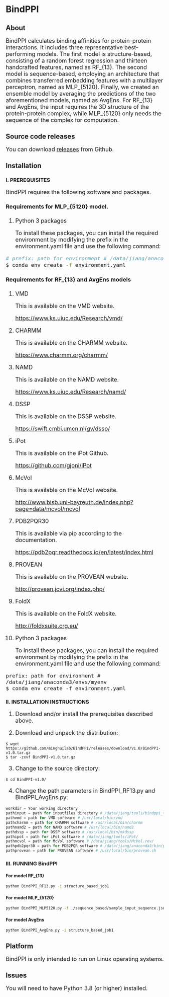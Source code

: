 # BindPPI
## About
<font size=4>

BindPPI calculates binding affinities for protein-protein interactions. It includes three representative best-performing models. The first model is structure-based, consisting of a random forest regression and thirteen handcrafted features, named as RF_{13}. The second model is sequence-based, employing an architecture that combines transferred embedding features with a multilayer perceptron, named as MLP_{5120}. Finally, we created an ensemble model by averaging the predictions of the two aforementioned models, named as AvgEns. For RF_{13} and AvgEns, the input requires the 3D structure of the protein-protein complex, while MLP_{5120} only needs the sequence of the complex for computation.

</font>

## Source code releases
<font size=4> 
  
You can download [releases](https://github.com/minghuilab/BindPPI/releases/tag/V1.0) from Github.

</font>

## Installation

### I. PREREQUISITES

<font size=4>

BindPPI requires the following software and packages.

#### Requirements for MLP_{5120} model.

1. Python 3 packages

   To install these packages, you can install the required environment by modifying the prefix in the environment.yaml file and use the following command:
    
```sh
# prefix: path for environment # /data/jiang/anaconda3/envs/myenv
$ conda env create -f environment.yaml
```


#### Requirements for RF_{13} and AvgEns models 

1. VMD

   This is available on the VMD website.

   https://www.ks.uiuc.edu/Research/vmd/

2. CHARMM

   This is available on the CHARMM website.

   https://www.charmm.org/charmm/

3. NAMD

   This is available on the NAMD website.

   https://www.ks.uiuc.edu/Research/namd/

4. DSSP

   This is available on the DSSP website.

   https://swift.cmbi.umcn.nl/gv/dssp/

5. iPot

   This is available on the iPot Github.

   https://github.com/gjoni/iPot

6. McVol

   This is available on the McVol website.

   http://www.bisb.uni-bayreuth.de/index.php?page=data/mcvol/mcvol

7. PDB2PQR30

   This is available via pip according to the documentation.

   https://pdb2pqr.readthedocs.io/en/latest/index.html

8. PROVEAN

   This is available on the PROVEAN website.

   http://provean.jcvi.org/index.php/

9. FoldX

   This is available on the FoldX website.

   http://foldxsuite.crg.eu/

10. Python 3 packages

    To install these packages, you can install the required environment by modifying the prefix in the environment.yaml file and use the following command:
    
```
prefix: path for environment # /data/jiang/anaconda3/envs/myenv
$ conda env create -f environment.yaml
```

</font>

### II. INSTALLATION INSTRUCTIONS

<font size=4>

1. Download and/or install the prerequisites described above.

2. Download and unpack the distribution:

</font>

```
$ wget https://github.com/minghuilab/BindPPI/releases/download/V1.0/BindPPI-v1.0.tar.gz
$ tar -zxvf BindPPI-v1.0.tar.gz
```

<font size=4>

3. Change to the source directory:

</font>

```
$ cd BindPPI-v1.0/
```

<font size=4>

4. Change the path parameters in BindPPI_RF13.py and BindPPI_AvgEns.py:

</font>

```python
workdir = Your working directory 
pathinput = path for inputfiles directory # /data/jiang/tools/bindppi_test/inputfiles
pathvmd = path for VMD software # /usr/local/bin/vmd
pathcharmm = path for CHARMM software # /usr/local/bin/charmm
pathnamd2 = path for NAMD software # /usr/local/bin/namd2
pathdssp = path for DSSP software # /usr/local/bin/mkdssp
pathipot = path for iPot software # /data/jiang/tools/iPot/
pathmcvol = path for McVol software # /data/jiang/tools/McVol.rev/
pathpdb2pqr30 = path for PDB2PQR software # /data/jiang/anaconda3/bin/pdb2pqr30
pathprovean = path for PROVEAN software # /usr/local/bin/provean.sh
```

### III. RUNNING BindPPI

#### For model RF_{13}
```sh
python BindPPI_RF13.py -i structure_based_job1
```

#### For model MLP_{5120}
```sh
python BindPPI_MLP5120.py -f ./sequence_based/sample_input_sequence.json
```

#### For model AvgEns
```sh
python BindPPI_AvgEns.py -i structure_based_job1
```

## Platform

<font size=4>

BindPPI is only intended to run on Linux operating systems.

</font>

## Issues

<font size=4>

You will need to have Python 3.8 (or higher) installed.

</font>
